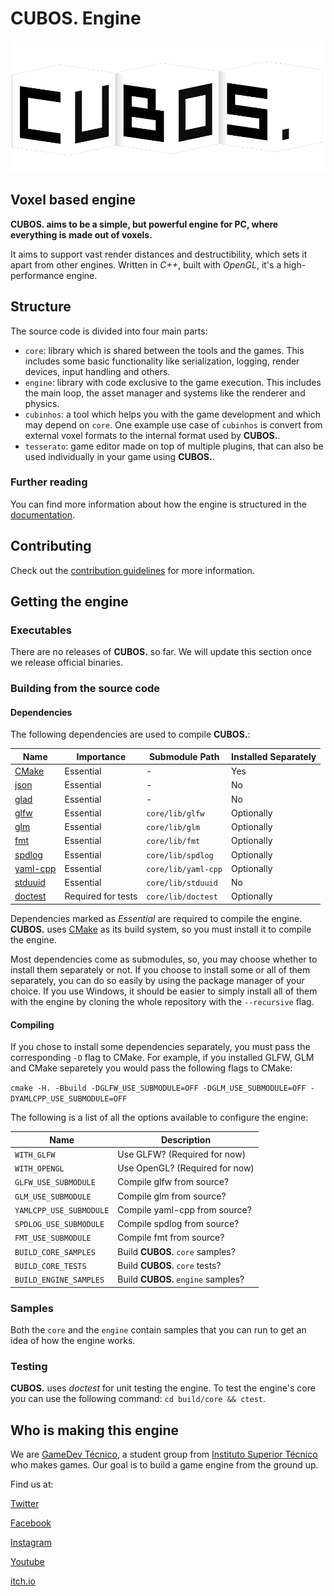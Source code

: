 # **CUBOS.** Engine

<p align="center">
  <!-- if we ever get a site, we can put the link here-->
  <!-- <a href="https://godotengine.org"> -->
    <img src="docs/images/CubosLogo.png" alt="cubos. Engine logo">
  <!-- </a> -->
</p>

## Voxel based engine

**CUBOS. aims to be a simple, but powerful engine for PC, where everything is**
**made out of voxels.**

It aims to support vast render distances and destructibility, which sets it
apart from other engines. Written in *C++*, built with *OpenGL*, it's a
high-performance engine.

## Structure

The source code is divided into four main parts:
- `core`: library which is shared between the tools and the games. This
includes some basic functionality like serialization, logging, render devices,
input handling and others.
- `engine`: library with code exclusive to the game execution. This includes
the main loop, the asset manager and systems like the renderer and physics.
- `cubinhos`: a tool which helps you with the game development and which
may depend on `core`. One example use case of `cubinhos` is convert from
external voxel formats to the internal format used by **CUBOS.**.
- `tesserato`: game editor made on top of multiple plugins, that can also be used individually 
in your game using **CUBOS.**.

### Further reading

You can find more information about how the engine is structured in the
[documentation](https://gamedevtecnico.github.io/cubos/).

## Contributing

Check out the [contribution guidelines](CONTRIBUTE.md) for more information.

## Getting the engine

### Executables

There are no releases of **CUBOS.** so far. We will update this section once
we release official binaries.
<!--Official binaries for **CUBOS.** can be found
on the [releases](https://github.com/GameDevTecnico/cubos/releases) page.-->

### Building from the source code

#### Dependencies

The following dependencies are used to compile **CUBOS.**:

| Name                                                | Importance         | Submodule Path      | Installed Separately |
| --------------------------------------------------- | ------------------ | ------------------- | -------------------- |
| [CMake](https://cmake.org/)                         | Essential          | -                   | Yes                  |
| [json](https://github.com/nlohmann/json)            | Essential          | -                   | No                   |
| [glad](https://github.com/Dav1dde/glad)             | Essential          | -                   | No                   |
| [glfw](https://github.com/glfw/glfw)                | Essential          | `core/lib/glfw`     | Optionally           |
| [glm](https://github.com/g-truc/glm)                | Essential          | `core/lib/glm`      | Optionally           |
| [fmt](https://github.com/fmtlib/fmt)                | Essential          | `core/lib/fmt`      | Optionally           |
| [spdlog](https://github.com/gabime/spdlog)          | Essential          | `core/lib/spdlog`   | Optionally           |
| [yaml-cpp](https://github.com/jbeder/yaml-cpp)      | Essential          | `core/lib/yaml-cpp` | Optionally           |
| [stduuid](https://github.com/mariusbancila/stduuid) | Essential          | `core/lib/stduuid`  | No                   |
| [doctest](https://github.com/doctest/doctest)       | Required for tests | `core/lib/doctest`  | Optionally           |

Dependencies marked as *Essential* are required to compile the engine.
**CUBOS.** uses [CMake](https://cmake.org/) as its build system, so you must
install it to compile the engine.

Most dependencies come as submodules, so, you may choose whether to install
them separately or not. If you choose to install some or all of them
separately, you can do so easily by using the package manager of your choice.
If you use Windows, it should be easier to simply install all of them with the
engine by cloning the whole repository with the `--recursive` flag.

#### Compiling

If you chose to install some dependencies separately, you must pass the
corresponding `-D` flag to CMake. For example, if you installed GLFW, GLM and
CMake separetely you would pass the following flags to CMake:

`cmake -H. -Bbuild -DGLFW_USE_SUBMODULE=OFF -DGLM_USE_SUBMODULE=OFF -DYAMLCPP_USE_SUBMODULE=OFF`

The following is a list of all the options available to configure the engine:

| Name                       | Description                        |
| -------------------------- | ---------------------------------- |
| `WITH_GLFW`                | Use GLFW? (Required for now)       |
| `WITH_OPENGL`              | Use OpenGL? (Required for now)     |
| `GLFW_USE_SUBMODULE`       | Compile glfw from source?          |
| `GLM_USE_SUBMODULE`        | Compile glm from source?           |
| `YAMLCPP_USE_SUBMODULE`    | Compile yaml-cpp from source?      |
| `SPDLOG_USE_SUBMODULE`     | Compile spdlog from source?        |
| `FMT_USE_SUBMODULE`        | Compile fmt from source?           |
| `BUILD_CORE_SAMPLES`       | Build **CUBOS.** `core` samples?   |
| `BUILD_CORE_TESTS`         | Build **CUBOS.** `core` tests?     |
| `BUILD_ENGINE_SAMPLES`     | Build **CUBOS.** `engine` samples? |

### Samples

Both the `core` and the `engine` contain samples that you can run to get an
idea of how the engine works.

### Testing

**CUBOS.** uses *doctest* for unit testing the engine.
To test the engine's core you can use the following
command: `cd build/core && ctest`.

## Who is making this engine

We are  [GameDev Técnico](https://www.instagram.com/gamedevtecnico/), a student
group from [Instituto Superior Técnico](https://tecnico.ulisboa.pt/en/) who
makes games. Our goal is to build a game engine from the ground up. 

Find us at:

[Twitter](https://twitter.com/GameDevTecnico)

[Facebook](https://www.facebook.com/Game-Dev-T%C3%A9cnico-107405047487324/)

[Instagram](https://www.instagram.com/gamedevtecnico/)

[Youtube](https://www.youtube.com/channel/UCpJf5Ih7SE9wAgaZ_OF9qYA)

[itch.io](https://gamedevtecnico.itch.io/)

